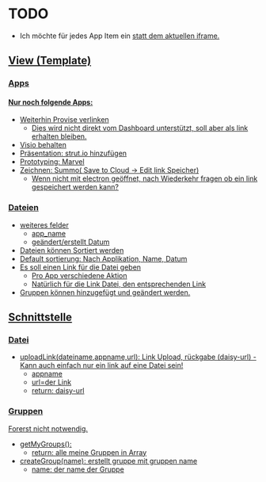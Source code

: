 # TODO

* Ich möchte für jedes App Item ein <a href=„url_to_app“ target=„blank“> statt dem aktuellen iframe.

## View (Template)

### Apps

#### Nur noch folgende Apps:
* Weiterhin Provise verlinken
  * Dies wird nicht direkt vom Dashboard unterstützt, soll aber als link erhalten bleiben.
* Visio behalten
* Präsentation: strut.io hinzufügen
* Prototyping: Marvel
* Zeichnen: Summo( Save to Cloud -> Edit link Speicher)
  * Wenn nicht mit electron geöffnet, nach Wiederkehr fragen ob ein link gespeichert werden kann?

### Dateien
* weiteres felder
  * app_name
  * geändert/erstellt Datum
* Dateien können Sortiert werden
* Default sortierung: Nach Applikation, Name, Datum
* Es soll einen Link für die Datei geben
  * Pro App verschiedene Aktion
  * Natürlich für die Link Datei, den entsprechenden Link
* Gruppen können hinzugefügt und geändert werden.


## Schnittstelle

### Datei
* uploadLink(dateiname,appname,url): Link Upload, rückgabe (daisy-url) - Kann auch einfach nur ein link auf eine Datei sein!
  * appname
  * url=der Link
  * return: daisy-url


### Gruppen
Forerst nicht notwendig.
* getMyGroups():
  * return: alle meine Gruppen in Array
* createGroup(name): erstellt gruppe mit gruppen name
  * name: der name der Gruppe
